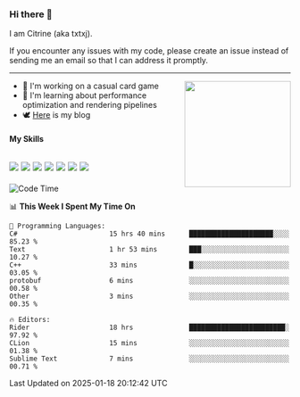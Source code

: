 ### Hi there 👋

I am Citrine (aka txtxj).

If you encounter any issues with my code, please create an issue instead of sending me an email so that I can address it promptly.

---

<img align="right" height="190" src="http://github-profile-summary-cards.vercel.app/api/cards/stats?username=txtxj&theme=vue">

- 🌱 I'm working on a casual card game
- 📖 I'm learning about performance optimization and rendering pipelines
- 🕊️ [Here](https://txtxj.top) is my blog

#### My Skills

![](https://img.shields.io/badge/Unity-000000?logo=unity&logoColor=fff)
![](https://img.shields.io/badge/C%23-239120?logo=csharp&logoColor=fff)
![](https://img.shields.io/badge/Python-3e74a2?logo=python&logoColor=fff)
![](https://img.shields.io/badge/C++-65318e?logo=cplusplus&logoColor=fff)
![](https://img.shields.io/badge/Vue-4FC08D?logo=vuedotjs&logoColor=fff)
![](https://img.shields.io/badge/Blender-f5792a?logo=blender&logoColor=fff)
![](https://img.shields.io/badge/MS%20SQL-cc2927?logo=microsoftsqlserver&logoColor=fff)
---

<!--START_SECTION:waka-->
![Code Time](http://img.shields.io/badge/Code%20Time-2%2C434%20hrs%2012%20mins-blue)

📊 **This Week I Spent My Time On** 

```text
💬 Programming Languages: 
C#                       15 hrs 40 mins      █████████████████████░░░░   85.23 % 
Text                     1 hr 53 mins        ███░░░░░░░░░░░░░░░░░░░░░░   10.27 % 
C++                      33 mins             █░░░░░░░░░░░░░░░░░░░░░░░░   03.05 % 
protobuf                 6 mins              ░░░░░░░░░░░░░░░░░░░░░░░░░   00.58 % 
Other                    3 mins              ░░░░░░░░░░░░░░░░░░░░░░░░░   00.35 % 

🔥 Editors: 
Rider                    18 hrs              ████████████████████████░   97.92 % 
CLion                    15 mins             ░░░░░░░░░░░░░░░░░░░░░░░░░   01.38 % 
Sublime Text             7 mins              ░░░░░░░░░░░░░░░░░░░░░░░░░   00.71 % 
```


 Last Updated on 2025-01-18 20:12:42 UTC
<!--END_SECTION:waka-->
